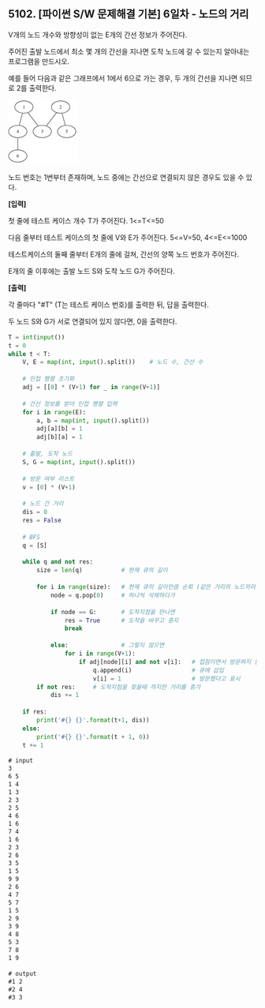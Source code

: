 ## 5102. [파이썬 S/W 문제해결 기본] 6일차 - 노드의 거리

V개의 노드 개수와 방향성이 없는 E개의 간선 정보가 주어진다.

주어진 출발 노드에서 최소 몇 개의 간선을 지나면 도착 노드에 갈 수 있는지 알아내는 프로그램을 만드시오.

예를 들어 다음과 같은 그래프에서 1에서 6으로 가는 경우, 두 개의 간선을 지나면 되므로 2를 출력한다.


  ![img](D2.assets/노드거리.jpg)


노드 번호는 1번부터 존재하며, 노드 중에는 간선으로 연결되지 않은 경우도 있을 수 있다.

**[입력]**

첫 줄에 테스트 케이스 개수 T가 주어진다. 1<=T<=50

다음 줄부터 테스트 케이스의 첫 줄에 V와 E가 주어진다. 5<=V=50, 4<=E<=1000

테스트케이스의 둘째 줄부터 E개의 줄에 걸쳐, 간선의 양쪽 노드 번호가 주어진다.

E개의 줄 이후에는 출발 노드 S와 도착 노드 G가 주어진다.

**[출력]**

각 줄마다 "#T" (T는 테스트 케이스 번호)를 출력한 뒤, 답을 출력한다.

두 노드 S와 G가 서로 연결되어 있지 않다면, 0을 출력한다.

```python
T = int(input())
t = 0
while t < T:
    V, E = map(int, input().split())    # 노드 수, 간선 수

    # 인접 행렬 초기화
    adj = [[0] * (V+1) for _ in range(V+1)]

    # 간선 정보를 받아 인접 행렬 입력
    for i in range(E):
        a, b = map(int, input().split())
        adj[a][b] = 1
        adj[b][a] = 1

    # 출발, 도착 노드
    S, G = map(int, input().split())

    # 방문 여부 리스트
    v = [0] * (V+1)

    # 노드 간 거리
    dis = 0
    res = False

    # BFS
    q = [S]

    while q and not res:
        size = len(q)           # 현재 큐의 길이

        for i in range(size):   # 현재 큐의 길이만큼 순회 (같은 거리의 노드끼리 순회)
            node = q.pop(0)     # 하나씩 삭제하다가

            if node == G:       # 도착지점을 만나면
                res = True      # 도착을 바꾸고 중지
                break

            else:               # 그렇지 않으면
                for i in range(V+1):
                    if adj[node][i] and not v[i]:   # 접점이면서 방문하지 않은 노드에 대해서
                        q.append(i)                 # 큐에 삽입
                        v[i] = 1                    # 방문했다고 표시
        if not res:     # 도착지점을 찾을때 까지만 거리를 증가
            dis += 1

    if res:
        print('#{} {}'.format(t+1, dis))
    else:
        print('#{} {}'.format(t + 1, 0))
    t += 1
```

```
# input
3
6 5
1 4
1 3
2 3
2 5
4 6
1 6
7 4
1 6
2 3
2 6
3 5
1 5
9 9
2 6
4 7
5 7
1 5
2 9
3 9
4 8
5 3
7 8
1 9

# output
#1 2
#2 4
#3 3
```

